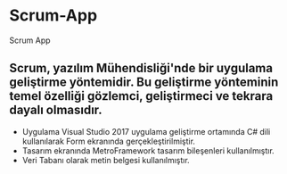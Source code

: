 # Scrum-App
Scrum App

Scrum, yazılım Mühendisliği'nde bir uygulama geliştirme yöntemidir. Bu geliştirme yönteminin temel özelliği gözlemci, geliştirmeci ve tekrara dayalı olmasıdır.
---
- Uygulama Visual Studio 2017 uygulama geliştirme ortamında C# dili kullanılarak Form ekranında gerçekleştirilmiştir.
- Tasarım ekranında MetroFramework tasarım bileşenleri kullanılmıştır.
- Veri Tabanı olarak metin belgesi kullanılmıştır.
